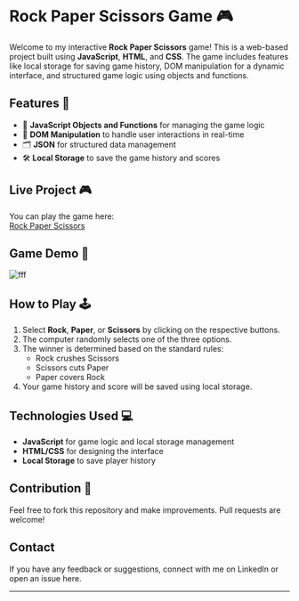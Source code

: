 # Rock Paper Scissors Game 🎮

Welcome to my interactive **Rock Paper Scissors** game! This is a web-based project built using **JavaScript**, **HTML**, and **CSS**. The game includes features like local storage for saving game history, DOM manipulation for a dynamic interface, and structured game logic using objects and functions.

## Features 🌟
- 🚀 **JavaScript Objects and Functions** for managing the game logic
- 🎯 **DOM Manipulation** to handle user interactions in real-time
- 🗂️ **JSON** for structured data management
- 🛠️ **Local Storage** to save the game history and scores

## Live Project 🎮
You can play the game here:  
[Rock Paper Scissors](https://thekrabhishek.github.io/Rock_Paper_Scissors/)

## Game Demo 🎥

![fff](https://github.com/user-attachments/assets/0c5d1c5c-c1a6-4192-b5b7-8a76caad027f)


## How to Play 🕹️
1. Select **Rock**, **Paper**, or **Scissors** by clicking on the respective buttons.
2. The computer randomly selects one of the three options.
3. The winner is determined based on the standard rules:
   - Rock crushes Scissors
   - Scissors cuts Paper
   - Paper covers Rock
4. Your game history and score will be saved using local storage.

## Technologies Used 💻
- **JavaScript** for game logic and local storage management
- **HTML/CSS** for designing the interface
- **Local Storage** to save player history

## Contribution 🤝
Feel free to fork this repository and make improvements. Pull requests are welcome!

## Contact
If you have any feedback or suggestions, connect with me on LinkedIn or open an issue here.

---
